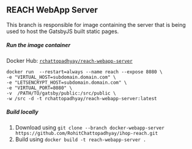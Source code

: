 ## REACH WebApp Server 

This branch is responsible for image containing the server that is being used to host the GatsbyJS built static pages.

##### Run the image container
Docker Hub: [`rchattopadhyay/reach-webapp-server`](https://hub.docker.com/r/rchattopadhyay/reach-webapp-server)
```
docker run  --restart=always --name reach --expose 8080 \
-e "VIRTUAL_HOST=subdomain.domain.com" \
-e "LETSENCRYPT_HOST=subdomain.domain.com" \
-e "VIRTUAL_PORT=8080" \
-v  /PATH/TO/gatsby/public:/src/public \
-w /src -d -t rchattopadhyay/reach-webapp-server:latest
```

##### Build locally

1. Download using `git clone --branch docker-webapp-server https://github.com/RohitChattopadhyay/ihop-reach.git`
2. Build using `docker build -t reach-webapp-server .`

